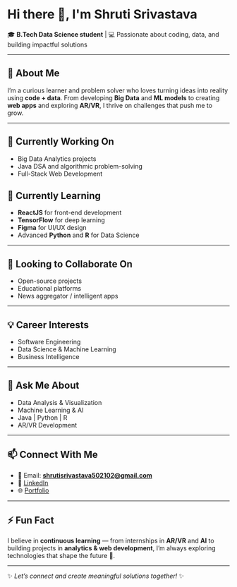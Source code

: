 # Hi there 👋, I'm Shruti Srivastava  

🎓 **B.Tech Data Science student** | 💻 Passionate about coding, data, and building impactful solutions  

---

## 🚀 About Me  
I’m a curious learner and problem solver who loves turning ideas into reality using **code + data**. From developing **Big Data** and **ML models** to creating **web apps** and exploring **AR/VR**, I thrive on challenges that push me to grow.  

---

## 🔭 Currently Working On  
- Big Data Analytics projects  
- Java DSA and algorithmic problem-solving  
- Full-Stack Web Development  

## 🌱 Currently Learning  
- **ReactJS** for front-end development  
- **TensorFlow** for deep learning  
- **Figma** for UI/UX design  
- Advanced **Python** and **R** for Data Science  

---

## 👯 Looking to Collaborate On  
- Open-source projects  
- Educational platforms  
- News aggregator / intelligent apps  

---

## 💡 Career Interests  
- Software Engineering  
- Data Science & Machine Learning  
- Business Intelligence  

---

## 💬 Ask Me About  
- Data Analysis & Visualization  
- Machine Learning & AI  
- Java | Python | R  
- AR/VR Development  

---

## 📫 Connect With Me  
- 📧 Email: **shrutisrivastava502102@gmail.com**  
- 💼 [LinkedIn](https://www.linkedin.com/in/shruti-srivastava-2b2101269/)
- 🌐 [Portfolio](https://shruti502102.github.io/Portfolio/) 
---

## ⚡ Fun Fact  
I believe in **continuous learning** — from internships in **AR/VR** and **AI** to building projects in **analytics & web development**, I’m always exploring technologies that shape the future 🚀.  

---

✨ *Let’s connect and create meaningful solutions together!* ✨  


